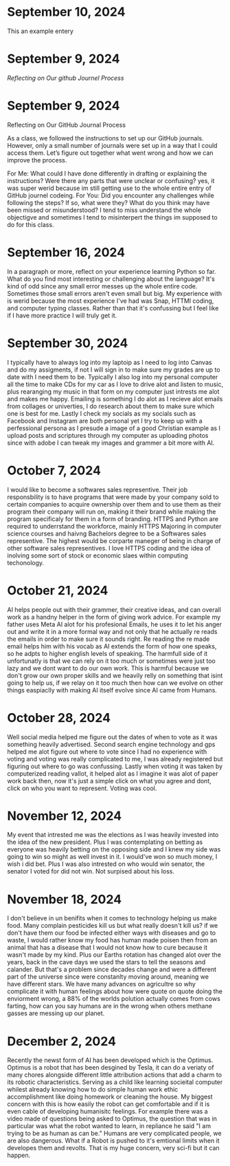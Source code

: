 # September 10, 2024
This an example entery


# September 9, 2024

_Reflecting on Our github Journel Process_

# September 9, 2024

Reflecting on Our GitHub Journal Process

As a class, we followed the instructions to set up our GitHub journals. However, only a small number of journals were set up in a way that I could access them. Let’s figure out together what went wrong and how we can improve the process.

For Me: What could I have done differently in drafting or explaining the instructions? Were there any parts that were unclear or confusing?
yes, it was super werid because im still getting use to the whole entire entry of GitHub journel codeing. 
For You: Did you encounter any challenges while following the steps? If so, what were they? What do you think may have been missed or misunderstood?
I tend to miss understand the whole objectigve and sometimes I tend to misinterpert the things im supposed to do for this class.

# September 16, 2024
In a paragraph or more, reflect on your experience learning Python so far. What do you find most interesting or challenging about the language?
It's kind of odd since any small error messes up the whole entire code. Sometimes those small errors aren't even small but big. My experience with is werid because the most experience I've had was Snap, HTTMl coding, and computer typing classes. Rather than that it's confussing but I feel like if I have more practice I will truly get it.

# September 30, 2024
I typically have to always log into my laptoip as I need to log into Canvas and do my assigments, if not I will sign in to make sure my grades are up to date with I need them to be. 
Typically I also log into my personal computer all the time to make CDs for my car as I love to drive alot and listen to music, plus rearanging my music in that form on my computer just intrests me alot and makes me happy. Emailing is something I do alot as I recieve alot emails from collages or univerties, I do research about them to make sure which one is best for me. Lastly I check my socials as my socials such as Facebook and Instagram are both personal yet I try to keep up with a perfessional persona as I presude a image of a good Christian example as I upload posts and scriptures through my computer as uploading photos since with adobe I can tweak my images and grammer a bit more with AI.

# October 7, 2024
I would like to become a softwares sales representive. Their job responsbility is to have programs that were made by your company sold to certain companies to acquire ownership over them and to use them as their program their company will run on, making it their brand while making the program specificaly for them in a form of branding. HTTPS and Python are required to underrstand the workforce, mainly HTTPS Majoring in computer science courses and haivng Bachelors degree to be a Softwares sales representive. The highest would be corparte maneger of being in charge of other software sales representives. I love HTTPS coding and the idea of inolving some sort of stock or economic slaes within computing techonology. 

# October 21, 2024
AI helps people out with their grammer, their creative ideas, and can overall work as a handny helper in the form of giving work advice. For example my father uses Meta AI alot for his profesional Emails, he uses it to let his anger out and write it in a more formal way and not only that he actually re reads the emails in order to make sure it sounds right. Re reading the re made email helps him with his vocab as AI extends the form of how one speaks, so he adpts to higher english levels of speaking. The harmfull side of it unfortunatly is that we can rely on it too much or sometimes were just too lazy and we dont want to do our own work. This is harmful because we don't grow our own proper skills and we heavily relly on something that isint going to help us, if we relay on it too much then how can we evolve on other things easpiaclly with making AI itself evolve since AI came from Humans.

# October 28, 2024 
Well social media helped me figure out the dates of when to vote as it was something heavily advertised. Second search engine technology and gps helped me alot figure out where to vote since I had no experience with voting and voting was really complicated to me, I was already registered but figuring out where to go was confussing. Lastly when voting it was taken by computerized reading vallot, it helped alot as I imagine it was alot of paper work back then, now it's just a simple click on what you agree and dont, click on who you want to represent. Voting was cool.

# November 12, 2024
My event that intrested me was the elections as I was heavily invested into the idea of the new president. Plus I was contemplating on betting as everyone was heavily betting on the opposing side and I knew my side was going to win so might as well invest in it. I would've won so much money, I wish i did bet. Plus I was also intrested on who would win senator, the senator I voted for did not win. Not surpised about his loss.

# November 18, 2024
I don't believe in un benifits when it comes to technology helping us make food. Many complain pesticides kill us but what really doesn't kill us? if we don't have them our food be infected either ways with diseases and go to waste, I would rather know my food has human made poisen then from an animal that has a disease that I would not know how to cure because it wasn't made by my kind. Plus our Earths rotation has changed alot over the years, back in the cave days we used the stars to tell the seasons and calander. But that's a problem since decades change and were a different part of the universe since were constanlty moving around, meaning we have different stars. We have many advances on agricultre so why complicate it with human feelings about how were quote on quote doing the enviorment wrong, a 88% of the worlds polution actually comes from cows farting, how can you say humans are in the wrong when others methane gasses are messing up our planet.

# December 2, 2024
Recently the newst form of AI has been developed which is the Optimus. Optimus is a robot that has been desgined by Tesla, it can do a veriaty of many chores alongside different little attribution actions that add a charm to its robotic characteristics. Serving as a child like learning socieital computer whilest already knowing how to do simple human work ethic accomplishment like doing homework or cleaning the house. 
My biggest concern with this is how easily the robot can get comfortable and if it is even cable of developing humanisitc feelings. For example there was a video made of questions being asked to Optimus, the question that was in particular was what the robot wanted to learn, in repliance he said "I am trying to be as human as can be." Humans are very complicated people, we are also dangerous. What if a Robot is pushed to it's emtional limits when it developes them and revolts. That is my huge concern, very sci-fi but it can happen.
